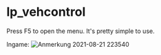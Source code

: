 # lp_vehcontrol
Press F5 to open the menu. It's pretty simple to use.

Ingame: 
![Anmerkung 2021-08-21 223540](https://user-images.githubusercontent.com/81768885/130334203-6b7ce235-2fca-470b-b98b-c45c693ecd42.png)
